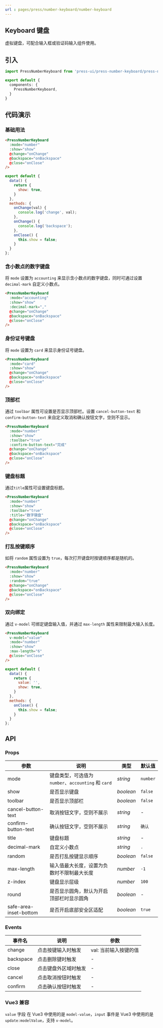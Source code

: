```yaml
---
url : pages/press/number-keyboard/number-keyboard
---
```


## Keyboard 键盘

虚拟键盘，可配合输入框或验证码输入组件使用。

## 引入

```ts
import PressNumberKeyboard from 'press-ui/press-number-keyboard/press-number-keyboard';

export default {
  components: {
    PressNumberKeyboard,
  }
}
```

## 代码演示

### 基础用法

```html
<PressNumberKeyboard
  :mode="number"
  :show="show"
  @change="onChange"
  @backspace="onBackspace"
  @close="onClose"
/>
```

```js
export default {
  data() {
    return {
      show: true,
    }
  },
  methods: {
    onChange(val) {
      console.log('change', val);
    },
    onChange() {
      console.log('backspace');
    },
    onClose() {
      this.show = false;
    }
  }
};
```

### 含小数点的数字键盘

将 `mode` 设置为 `accounting` 来显示含小数点的数字键盘，同时可通过设置 `decimal-mark` 自定义小数点。

```html
<PressNumberKeyboard
  :mode="accounting"
  :show="show"
  :decimal-mark=","
  @change="onChange"
  @backspace="onBackspace"
  @close="onClose"
/>
```

### 身份证号键盘

将 `mode` 设置为 `card` 来显示身份证号键盘。

```html
<PressNumberKeyboard
  :mode="card"
  :show="show"
  @change="onChange"
  @backspace="onBackspace"
  @close="onClose"
/>
```

### 顶部栏

通过 `toolbar` 属性可设置是否显示顶部栏。设置 `cancel-button-text` 和 `confirm-button-text` 来自定义取消和确认按钮文字，空则不显示。

```html
<PressNumberKeyboard
  :mode="number"
  :show="show"
  :toolbar="true"
  :confirm-button-text="完成"
  @change="onChange"
  @backspace="onBackspace"
  @close="onClose"
/>
```

### 键盘标题

通过`title`属性可设置键盘标题。

```html
<PressNumberKeyboard
  :mode="number"
  :show="show"
  :toolbar="true"
  :title="数字键盘"
  @change="onChange"
  @backspace="onBackspace"
  @close="onClose"
/>
```

### 打乱按键顺序

如将 `random` 属性设置为 `true`，每次打开键盘时按键顺序都是随机的。

```html
<PressNumberKeyboard
  :mode="number"
  :show="show"
  :random="true"
  @change="onChange"
  @backspace="onBackspace"
  @close="onClose"
/>
```

### 双向绑定

通过 `v-model` 可绑定键盘输入值，并通过 `max-length` 属性来限制最大输入长度。

```html
<PressNumberKeyboard
  v-model="value"
  :mode="number"
  :show="show"
  :max-length="6"
  @close="onClose"
/>
```

```js
export default {
  data() {
    return {
      value: '',
      show: true,
    }
  },
  methods: {
    onClose() {
      this.show = false;
    }
  }
};
```

## API

### Props

| 参数                   | 说明                                                | 类型      | 默认值   |
| ---------------------- | --------------------------------------------------- | --------- | -------- |
| mode                   | 键盘类型，可选值为 `number`、`accounting` 和 `card` | _string_  | `number` |
| show                   | 是否显示键盘                                        | _boolean_ | `false`  | · |
| toolbar                | 是否显示顶部栏                                      | _boolean_ | `false`  |
| cancel-button-text     | 取消按钮文字，空则不展示                            | _string_  | -        |
| confirm-button-text    | 确认按钮文字，空则不展示                            | _string_  | `确认`   |
| title                  | 键盘标题                                            | _string_  | -        |
| decimal-mark           | 自定义小数点                                        | _string_  | `.`      |
| random                 | 是否打乱按键显示顺序                                | _boolean_ | `false`  |
| max-length             | 输入值最大长度，设置为负数时不限制最大长度          | _number_  | `-1`     |
| z-index                | 键盘显示层级                                        | _number_  | `100`    |
| round                  | 是否显示圆角，默认为开启顶部栏时显示圆角            | _boolean_ | -        |
| safe-area-inset-bottom | 是否开启底部安全区适配                              | _boolean_ | `true`   |

### Events

| 事件名    | 说明                 | 参数                  |
| --------- | -------------------- | --------------------- |
| change    | 点击按键输入时触发   | val: 当前输入按键的值 |
| backspace | 点击删除键时触发     | -                     |
| close     | 点击键盘外区域时触发 | -                     |
| cancel    | 点击取消按钮时触发   | -                     |
| confirm   | 点击确认按钮时触发   | -                     |

### Vue3 兼容

`value` 字段 在 Vue3 中使用的是 `model-value`，`input` 事件是 Vue3 中使用的是 `update:modelValue`，支持 `v-model`。
